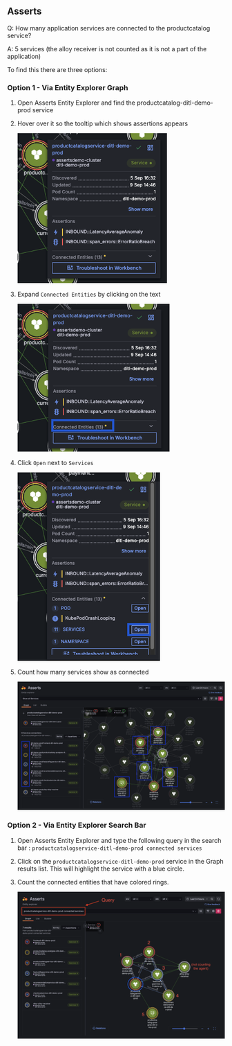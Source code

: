 ## Asserts
Q: How many application services are connected to the productcatalog service?

A: 5 services (the alloy receiver is not counted as it is not a part of the application)

To find this there are three options:

### Option 1 - Via Entity Explorer Graph
1. Open Asserts Entity Explorer and find the productcatalog-ditl-demo-prod service
1. Hover over it so the tooltip which shows assertions appears

    ![allentities](/images/breakout_2/1.2-asserts-1.png)

1. Expand `Connected Entities` by clicking on the text

    ![allentities](/images/breakout_2/1.2-asserts-2.png)

1. Click `Open` next to `Services`

    ![allentities](/images/breakout_2/1.2-asserts-3.png)

1. Count how many services show as connected

    ![allentities](/images/breakout_2/1.2-asserts-4.png)

### Option 2 - Via Entity Explorer Search Bar
1. Open Asserts Entity Explorer and type the following query in the search bar : `productcatalogservice-ditl-demo-prod connected services`    
1. Click on the `productcatalogservice-ditl-demo-prod` service in the Graph results list. This will highlight the service with a blue circle.
1. Count the connected entities that have colored rings.

    ![allentities](/images/breakout_2/1.2-asserts-5.png)
